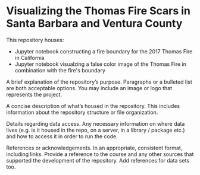# Visualizing the Thomas Fire Scars in Santa Barbara and Ventura County

This repository houses:
- Jupyter notebook constructing a fire boundary for the 2017 Thomas Fire in California
- Jupyter notebook visualzing a false color image of the Thomas Fire in combination with the fire's boundary

A brief explanation of the repository’s purpose. Paragraphs or a bulleted list are both acceptable options. You may include an image or logo that represents the project.

A concise description of what’s housed in the repository. This includes information about the repository structure or file organization.

Details regarding data access. Any necessary information on where data lives (e.g. is it housed in the repo, on a server, in a library / package etc.) and how to access it in order to run the code.

References or acknowledgements. In an appropriate, consistent format, including links. Provide a reference to the course and any other sources that supported the development of the repository. Add references for data sets too.